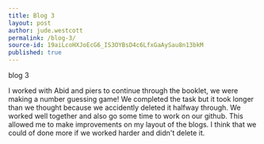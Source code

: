 ```yaml
---
title: Blog 3
layout: post
author: jude.westcott
permalink: /blog-3/
source-id: 19aiLcoHXJoEcG6_IS3OYBsD4c6LfxGaAySau8n13bkM
published: true
---
```

blog 3

I worked with Abid and piers to continue through the booklet, we were making a number guessing game! We completed the task but it took longer than we thought because we accidently deleted it halfway through. We worked well together and also go some time to work on our github. This allowed me to make improvements on my layout of the blogs. I think that we could of done more if we worked harder and didn't delete it.

